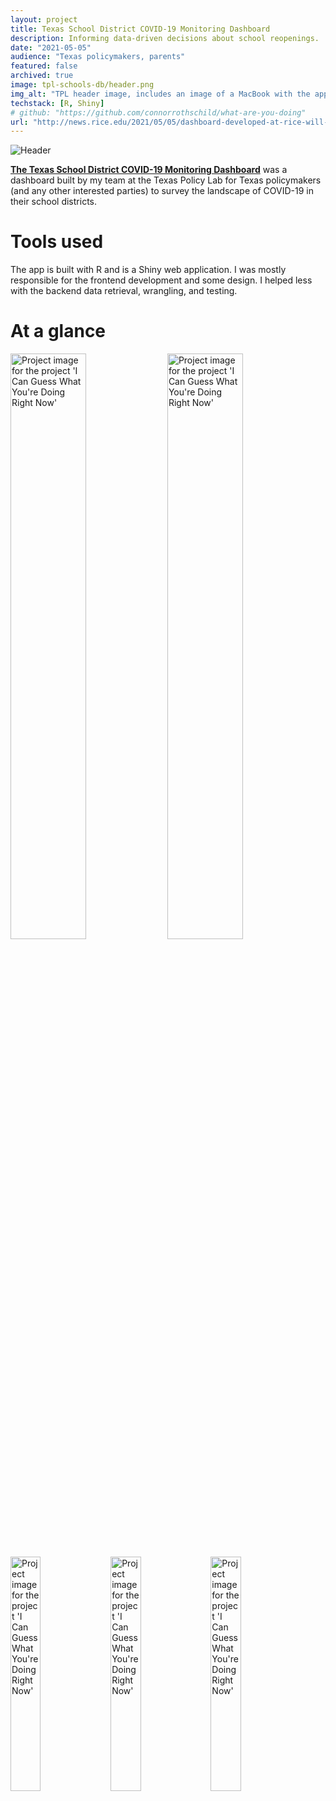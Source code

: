 ```yaml
---
layout: project
title: Texas School District COVID-19 Monitoring Dashboard
description: Informing data-driven decisions about school reopenings.
date: "2021-05-05"
audience: "Texas policymakers, parents"
featured: false
archived: true
image: tpl-schools-db/header.png
img_alt: "TPL header image, includes an image of a MacBook with the application open."
techstack: [R, Shiny]
# github: "https://github.com/connorrothschild/what-are-you-doing"
url: "http://news.rice.edu/2021/05/05/dashboard-developed-at-rice-will-help-texas-schools-open-safely-amid-pandemic/"
---
```


<script>
import Image from "$lib/Global/Image.svelte"
</script>

<Image href="http://news.rice.edu/2021/05/05/dashboard-developed-at-rice-will-help-texas-schools-open-safely-amid-pandemic/" src="/images/project/tpl-schools-db/header.png" alt="Header"></Image>



[**The Texas School District COVID-19 Monitoring Dashboard**](http://news.rice.edu/2021/05/05/dashboard-developed-at-rice-will-help-texas-schools-open-safely-amid-pandemic/) was a dashboard built by my team at the Texas Policy Lab for Texas policymakers (and any other interested parties) to survey the landscape of COVID-19 in their school districts.

# Tools used

The app is built with R and is a Shiny web application. I was mostly responsible for the frontend development and some design. I helped less with the backend data retrieval, wrangling, and testing.

# At a glance

<Image style="box-shadow: none;" src="/images/project/tpl-schools-db/mac-1.png" alt="Project image for the project 'I Can Guess What You're Doing Right Now'" width="49%"></Image>
<Image style="box-shadow: none;" src="/images/project/tpl-schools-db/mac-2.png" alt="Project image for the project 'I Can Guess What You're Doing Right Now'" width="49%"></Image>

<Image style="box-shadow: none;" src="/images/project/tpl-schools-db/iphone-1.png" alt="Project image for the project 'I Can Guess What You're Doing Right Now'" width="31%"></Image>
<Image style="box-shadow: none;" src="/images/project/tpl-schools-db/iphone-2.png" alt="Project image for the project 'I Can Guess What You're Doing Right Now'" width="31%"></Image>
<Image style="box-shadow: none;" src="/images/project/tpl-schools-db/iphone-3.png" alt="Project image for the project 'I Can Guess What You're Doing Right Now'" width="31%"></Image>